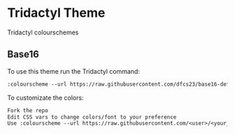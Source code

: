 # Tridactyl Theme

Tridactyl colourschemes

## Base16

To use this theme run the Tridactyl command:

```txt
:colourscheme --url https://raw.githubusercontent.com/dfcs23/base16-default-dark-tridactyl/main/base16-default-dark.css darkdefault
```

To customizate the colors:

```txt
Fork the repo
Edit CSS vars to change colors/font to your preference
Use :colourscheme --url https://raw.githubusercontent.com/<user>/<your_custom_repository_name>/main/<your_custom_css_name>.css css_custom command to set your custom theme
```
